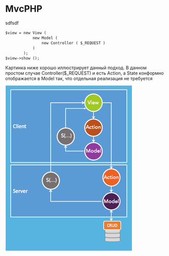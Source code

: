 # MvcPHP
sdfsdf
```
$view = new View ( 
			new Model ( 
				new Controller ( $_REQUEST ) 
			) 
		);
$view->show ();
```

Картинка ниже хорошо иллюстрирует данный подход.
В данном простом случае Controller($_REQUEST) и есть Action, а State конформно отображается в Model так, что отдельная реализация не требуется

![Рис. 1](mvc.jpg)


